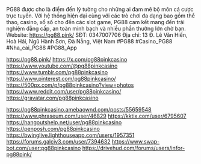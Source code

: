 PG88 được cho là điểm đến lý tưởng cho những ai đam mê bộ môn cá cược trực tuyến. Với hệ thống hiện đại cùng với các trò chơi đa dạng bao gồm thể thao, casino, xổ số cho đến các slot game, PG88 cam kết mang đến trải nghiệm đẳng cấp, an toàn minh bạch và nhiều phần thưởng lớn chờ bạn.
Website: https://pg88.pink/
SĐT: 0347007706
Địa chỉ: 13 Đ. Lê Văn Hiến, Hoà Hải, Ngũ Hành Sơn, Đà Nẵng, Việt Nam
#PG88 #Casino_PG88 #Nha_cai_PG88 #PG88_App


https://pg88.pink/
https://x.com/pg88pinkcasino
https://www.youtube.com/@pg88pinkcasino
https://www.tumblr.com/pg88pinkcasino
https://www.pinterest.com/pg88pinkcasino/
https://500px.com/p/pg88pinkcasino?view=photos
https://www.reddit.com/user/pg88pinkcasino/
https://gravatar.com/pg88pinkcasino

https://pg88pinkcasino.amebaownd.com/posts/55659548
https://www.phraseum.com/user/46829
https://kktix.com/user/6795607
https://hangoutshelp.net/user/pg88pinkcasino
https://penposh.com/pg88pinkcasino
https://bwinglive.lighthouseapp.com/users/1957351
https://forums.galciv3.com/user/7394632
https://www.swap-bot.com/user:pg88pinkcasino
https://drivehud.com/forums/users/infor-pg88pink/


